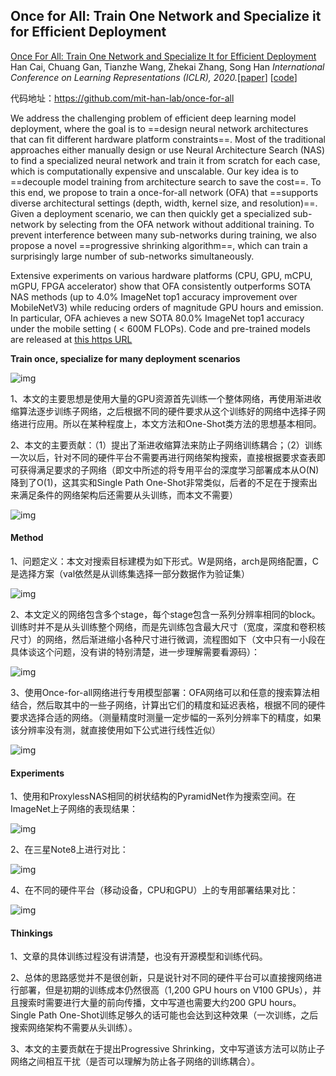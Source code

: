 ## Once for All: Train One Network and Specialize it for Efficient Deployment

[Once For All: Train One Network and Specialize It for Efficient Deployment](https://arxiv.org/pdf/1908.09791.pdf)
Han Cai, Chuang Gan, Tianzhe Wang, Zhekai Zhang, Song Han
*International Conference on Learning Representations (ICLR), 2020.*[[paper](https://arxiv.org/pdf/1908.09791.pdf)] [[code](https://github.com/mit-han-lab/once-for-all)]

代码地址：https://github.com/mit-han-lab/once-for-all

We address the challenging problem of efficient deep learning model deployment, where the goal is to ==design neural network architectures that can fit different hardware platform constraints==. Most of the traditional approaches either manually design or use Neural Architecture Search (NAS) to find a specialized neural network and train it from scratch for each case, which is computationally expensive and unscalable. Our key idea is to ==decouple model training from architecture search to save the cost==. To this end, we propose to train a once-for-all network (OFA) that ==supports diverse architectural settings (depth, width, kernel size, and resolution)==. Given a deployment scenario, we can then quickly get a specialized sub-network by selecting from the OFA network without additional training. To prevent interference between many sub-networks during training, we also propose a novel ==progressive shrinking algorithm==, which can train a surprisingly large number of sub-networks simultaneously. 

Extensive experiments on various hardware platforms (CPU, GPU, mCPU, mGPU, FPGA accelerator) show that OFA consistently outperforms SOTA NAS methods (up to 4.0% ImageNet top1 accuracy improvement over MobileNetV3) while reducing orders of magnitude GPU hours and emission. In particular, OFA achieves a new SOTA 80.0% ImageNet top1 accuracy under the mobile setting ( < 600M FLOPs). Code and pre-trained models are released at [this https URL](https://github.com/mit-han-lab/once-for-all)

**Train once, specialize for many deployment scenarios**

![img](https://camo.githubusercontent.com/ca2bc707dda0be2a37edaaa5bdd1cc85da0c3f3e/68747470733a2f2f68616e6c61622e6d69742e6564752f66696c65732f4f6e6365466f72416c6c2f666967757265732f6f766572766965775f6e65772e706e67)

1、本文的主要思想是使用大量的GPU资源首先训练一个整体网络，再使用渐进收缩算法逐步训练子网络，之后根据不同的硬件要求从这个训练好的网络中选择子网络进行应用。所以在某种程度上，本文方法和One-Shot类方法的思想基本相同。

2、本文的主要贡献：（1）提出了渐进收缩算法来防止子网络训练耦合；（2）训练一次以后，针对不同的硬件平台不需要再进行网络架构搜索，直接根据要求查表即可获得满足要求的子网络（即文中所述的将专用平台的深度学习部署成本从O(N)降到了O(1)，这其实和Single Path One-Shot非常类似，后者的不足在于搜索出来满足条件的网络架构后还需要从头训练，而本文不需要）

![img](https://pic4.zhimg.com/v2-e2109b11dd0cf2ca6dd6132bf00daef7_b.jpg)

#### **Method**

1、问题定义：本文对搜索目标建模为如下形式。W是网络，arch是网络配置，C是选择方案（val依然是从训练集选择一部分数据作为验证集）

![img](https://pic3.zhimg.com/v2-7d5008e20d325d6ff1aef105251e2c1e_b.jpg)

2、本文定义的网络包含多个stage，每个stage包含一系列分辨率相同的block。训练时并不是从头训练整个网络，而是先训练包含最大尺寸（宽度，深度和卷积核尺寸）的网络，然后渐进缩小各种尺寸进行微调，流程图如下（文中只有一小段在具体谈这个问题，没有讲的特别清楚，进一步理解需要看源码）：

![img](https://pic4.zhimg.com/v2-53aa5e8cdb97c3a42379f96b325adacb_b.jpg)

3、使用Once-for-all网络进行专用模型部署：OFA网络可以和任意的搜索算法相结合，然后取其中的一些子网络，计算出它们的精度和延迟表格，根据不同的硬件要求选择合适的网络。（测量精度时测量一定步幅的一系列分辨率下的精度，如果该分辨率没有测，就直接使用如下公式进行线性近似）

![img](https://pic2.zhimg.com/v2-72183c51cdf3e2c09ce249269cb8cbed_b.png)

#### **Experiments**

1、使用和ProxylessNAS相同的树状结构的PyramidNet作为搜索空间。在ImageNet上子网络的表现结果：

![img](https://pic2.zhimg.com/v2-04cd6869e5e1ae72b65ac4ba5eaa5c1d_b.jpg)

2、在三星Note8上进行对比：

![img](https://pic3.zhimg.com/v2-3e852d686ff3756206b0f251dad514b6_b.jpg)

4、在不同的硬件平台（移动设备，CPU和GPU）上的专用部署结果对比：

![img](https://pic2.zhimg.com/v2-2c0f6f675eb8ea10c753b9fa5672cb3d_b.jpg)

#### **Thinkings**

1、文章的具体训练过程没有讲清楚，也没有开源模型和训练代码。

2、总体的思路感觉并不是很创新，只是说针对不同的硬件平台可以直接搜网络进行部署，但是初期的训练成本仍然很高（1,200 GPU hours on V100 GPUs），并且搜索时需要进行大量的前向传播，文中写道也需要大约200 GPU hours。Single Path One-Shot训练足够久的话可能也会达到这种效果（一次训练，之后搜索网络架构不需要从头训练）。

3、本文的主要贡献在于提出Progressive Shrinking，文中写道该方法可以防止子网络之间相互干扰（是否可以理解为防止各子网络的训练耦合）。